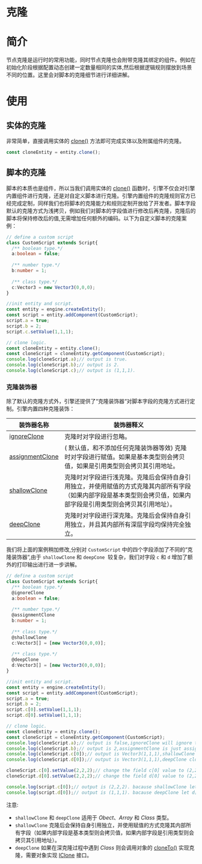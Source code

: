 # 克隆

# 简介
节点克隆是运行时的常用功能，同时节点克隆也会附带克隆其绑定的组件。例如在初始化阶段根据配置动态创建一定数量相同的实体,然后根据逻辑规则摆放到场景不同的位置。这里会对脚本的克隆细节进行详细讲解。


# 使用
## 实体的克隆
非常简单，直接调用实体的 [clone()]({{book.api}}interfaces/design.iclone.html#clone) 方法即可完成实体以及附属组件的克隆。
```typescript
const cloneEntity = entity.clone();
```


## 脚本的克隆
脚本的本质也是组件，所以当我们调用实体的 [clone()]({{book.api}}interfaces/design.iclone.html#clone) 函数时，引擎不仅会对引擎内置组件进行克隆，还是对自定义脚本进行克隆。引擎内置组件的克隆规则官方已经完成定制，同样我们也将脚本的克隆能力和规则定制开放给了开发者。脚本字段默认的克隆方式为浅拷贝，例如我们对脚本的字段值进行修改后再克隆，克隆后的脚本将保持修改后的值,无需增加任何额外的编码。以下为自定义脚本的克隆案例：
```typescript
// define a custom script
class CustomScript extends Script{
  /** boolean type.*/
  a:boolean = false;
  
  /** number type.*/
  b:number = 1;
  
  /** class type.*/
  c:Vector3 = new Vector3(0,0,0);
}

//init entity and script.
const entity = engine.createEntity();
const script = entity.addComponent(CustomScript);
script.a = true;
script.b = 2;
script.c.setValue(1,1,1);

// clone logic.
const cloneEntity = entity.clone();
const cloneScript = cloneEntity.getComponent(CustomScript);
console.log(cloneScript.a);// output is true.
console.log(cloneScript.b);// output is 2.
console.log(cloneScript.c);// output is (1,1,1).
```
### 克隆装饰器
除了默认的克隆方式外，引擎还提供了“克隆装饰器“对脚本字段的克隆方式进行定制。引擎内置四种克隆装饰：

| 装饰器名称 | 装饰器释义 |
| --- | --- |
| [ignoreClone]({{book.api}}modules/core.html#ignoreclone) | 克隆时对字段进行忽略。 |
| [assignmentClone]({{book.api}}modules/core.html#assignmentclone) | ( 默认值，和不添加任何克隆装饰器等效) 克隆时对字段进行赋值。如果是基本类型则会拷贝值，如果是引用类型则会拷贝其引用地址。 |
| [shallowClone]({{book.api}}modules/core.html#shallowclone) | 克隆时对字段进行浅克隆。克隆后会保持自身引用独立，并使用赋值的方式克隆其内部所有字段（如果内部字段是基本类型则会拷贝值，如果内部字段是引用类型则会拷贝其引用地址）。|
| [deepClone]({{book.api}}modules/core.html#deepClone) | 克隆时对字段进行深克隆。克隆后会保持自身引用独立，并且其内部所有深层字段均保持完全独立。|

 我们将上面的案例稍加修改,分别对 `CustomScript` 中的四个字段添加了不同的“克隆装饰器“,由于 `shallowClone` 和 `deepCone`  较复杂，我们对字段 `c` 和 `d` 增加了额外的打印输出进行进一步讲解。
```typescript
// define a custom script
class CustomScript extends Script{
  /** boolean type.*/
  @ignoreClone
  a:boolean = false;
  
  /** number type.*/
  @assignmentClone
  b:number = 1;
  
  /** class type.*/
  @shallowClone
  c:Vector3[] = [new Vector3(0,0,0)];
  
  /** class type.*/
  @deepClone
  d:Vector3[] = [new Vector3(0,0,0)];
}

//init entity and script.
const entity = engine.createEntity();
const script = entity.addComponent(CustomScript);
script.a = true;
script.b = 2;
script.c[0].setValue(1,1,1);
script.d[0].setValue(1,1,1);

// clone logic.
const cloneEntity = entity.clone();
const cloneScript = cloneEntity.getComponent(CustomScript);
console.log(cloneScript.a);// output is false,ignoreClone will ignore the value.
console.log(cloneScript.b);// output is 2,assignmentClone is just assignment the origin value.
console.log(cloneScript.c[0]);// output is Vector3(1,1,1),shallowClone clone the array shell,but use the same element.
console.log(cloneScript.d[0]);// output is Vector3(1,1,1),deepClone clone the array shell and also clone the element.

cloneScript.c[0].setValue(2,2,2);// change the field c[0] value to (2,2,2).
cloneScript.d[0].setValue(2,2,2);// change the field d[0] value to (2,2,2).

console.log(script.c[0]);// output is (2,2,2). bacause shallowClone let c[0] use the same reference with cloneScript's c[0].
console.log(script.d[0]);// output is (1,1,1). bacause deepClone let d[0] use the different reference with cloneScript's d[0].
```
注意: 

- `shallowClone` 和 `deepClone` 适用于 *Obect*、*Array* 和 *Class* 类型。
- `shallowClone` 克隆后会保持自身引用独立，并使用赋值的方式克隆其内部所有字段（如果内部字段是基本类型则会拷贝值，如果内部字段是引用类型则会拷贝其引用地址）。
- `deepClone` 如果在深克隆过程中遇到 *Class* 则会调用对象的 [cloneTo()]({{book.api}}interfaces/design.iclone.html#cloneTo) 实现克隆，需要对象实现 [IClone]({{bool.api}}interfaces/design.iclone.html) 接口。
